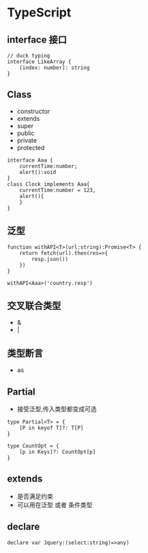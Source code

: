 # TypeScript
## interface 接口
```TS
// duck typing
interface LikeArray {
    [index: number]: string
}
```

## Class
- constructor
- extends
- super
- public
- private
- protected
```TS
interface Aaa {
    currentTime:number;
    alert():void
}
class Clock implements Aaa{
    currentTime:number = 123,
    alert(){
    }
}
```
## 泛型
```TS
function withAPI<T>(url:string):Promise<T> {
    return fetch(url).then(res=>{
        resp.json())
    })
}

withAPI<Aaa>('country.resp')
```

## 交叉联合类型
- &
- |

## 类型断言
- as


## Partial
- 接受泛型,传入类型都变成可选
```TS
type Partial<T> = {
    [P in keyof T]?: T[P]
}

type CountOpt = {
    [p in Keys]?: CountOpt[p]
}
```

## extends
- 是否满足约束
- 可以用在泛型 或者 条件类型

## declare 
```TS
declare var Jquery:(select:string)=>any)
```